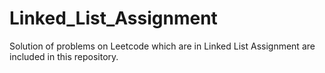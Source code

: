 # Linked_List_Assignment
Solution of problems on Leetcode which are in Linked List Assignment are included in this repository. 
